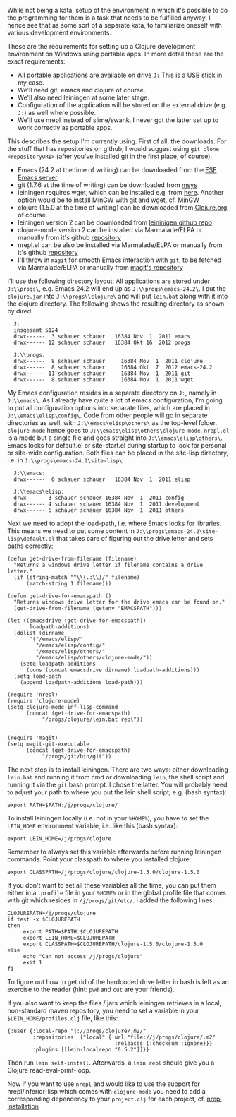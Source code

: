While not being a kata, setup of the environment in which it's possible to do the programming for them is a task that needs to be fulfilled anyway. I hence see that as some sort of a separate kata, to familiarize oneself with various development environments.

These are the requirements for setting up a Clojure development environment on Windows using portable apps.
In more detail these are the exact requirements:

* All portable applications are available on drive `J:` This is a USB stick in my case.
* We'll need git, emacs and clojure of course.
* We'll also need leiningen at some later stage.
* Configuration of the application will be stored on the external drive (e.g. `J:`) as well where possible.
* We'll use nrepl instead of slime/swank. I never got the latter set up to work correctly as portable apps.


This describes the setup I'm currently using. First of all, the downloads. For the stuff that has repositories on github, I would suggest using `git clone <repositoryURI>` (after you've installed git in the first place, of course).

* Emacs (24.2 at the time of writing) can be downloaded from the [FSF Emacs server](http://ftp.gnu.org/gnu/emacs/windows/)
* git (1.7.6 at the time of writing) can be downloaded from [msys](http://code.google.com/p/msysgit/)
* leiningen requires wget, which can be installed e.g. from [here](http://gnuwin32.sourceforge.net/packages/wget.htm). Another option would be to install MinGW with git and wget, cf. [MinGW](http://www.mingw.org/)
* clojure (1.5.0 at the time of writing) can be downloaded from [Clojure.org](http://clojure.org), of course.
* leiningen version 2 can be downloaded from [leininigen github repo](https://github.com/technomancy/leiningen)
* clojure-mode version 2 can be installed via Marmalade/ELPA or manually from it's github [repository](https://github.com/technomancy/clojure-mode) 
* nrepl.el can be also be installed via Marmalade/ELPA or manually from it's github [repository](https://github.com/kingtim/nrepl.el)
* I'll throw in `magit` for smooth Emacs interaction with `git`, to be fetched via Marmalade/ELPA or manually from [magit's repository](https://github.com/magit/magit)

I'll use the following directory layout:  All applications are stored under `J:\\progs\`, e.g. Emacs 24.2 will end up as `J:\\progs\emacs-24.2\`. I put the `clojure.jar` into `J:\\progs\\clojure\` and will put `lein.bat` along with it into the clojure directory. The following shows the resulting directory as shown by dired:

	  J:
	  insgesamt 5124
	  drwx------  3 schauer schauer   16384 Nov  1  2011 emacs
	  drwx------ 12 schauer schauer   16384 Okt 16  2012 progs
	
	  J:\\progs:
	  drwx------  8 schauer schauer     16384 Nov  1  2011 clojure
	  drwx------  8 schauer schauer     16384 Okt  7  2012 emacs-24.2
	  drwx------ 11 schauer schauer     16384 Nov  1  2011 git
	  drwx------  8 schauer schauer     16384 Nov  1  2011 wget
	

My Emacs configuration resides in a separate directory on `J:`, namely in `J:\\emacs\`. As I already have quite a lot of emacs configuration, I'm going to put all configuration options into separate files, which are placed in `J:\\emacs\elisp\config\`. Code from other people will go in separate directories as well, with `J:\\emacs\elisp\others\` as the top-level folder.  `clojure-mode` hence goes to `J:\\emacs\elisp\others\clojure-mode`. `nrepl.el` is a mode but a single file and goes straight into `J:\\emacs\elisp\others\`. Emacs looks for default.el or site-start.el during startup to look for personal or site-wide configuration. Both files can be placed in the site-lisp directory, i.e. in `J:\\progs\emacs-24.2\site-lisp\`

	  J:\\emacs:
	  drwx------  6 schauer schauer   16384 Nov  1  2011 elisp
	
	  J:\\emacs\elisp:
	  drwx------ 3 schauer schauer 16384 Nov  1  2011 config
	  drwx------ 4 schauer schauer 16384 Nov  1  2011 development
	  drwx------ 6 schauer schauer 16384 Nov  1  2011 others

Next we need to adopt the load-path, i.e. where Emacs looks for libraries. This means we need to put some content in `J:\\progs\emacs-24.2\site-lisp\default.el` that takes care of figuring out the drive letter and sets paths correctly:


	(defun get-drive-from-filename (filename)
	  "Returns a windows drive letter if filename contains a drive letter."
	  (if (string-match "^\\(.:\\)/" filename)
	      (match-string 1 filename)))
	
	(defun get-drive-for-emacspath ()
	  "Returns windows drive letter for the drive emacs can be found on."
	  (get-drive-from-filename (getenv "EMACSPATH")))
	
	(let ((emacsdrive (get-drive-for-emacspath))
	       loadpath-additions)
	  (dolist (dirname
		   '("/emacs/elisp/"
		     "/emacs/elisp/config/" 
		     "/emacs/elisp/others/"
		     "/emacs/elisp/others/clojure-mode/"))
	    (setq loadpath-additions
		  (cons (concat emacsdrive dirname) loadpath-additions)))
	  (setq load-path
		(append loadpath-additions load-path)))
	    
	(require 'nrepl)	    
	(require 'clojure-mode)
	(setq clojure-mode-inf-lisp-command 
	      (concat (get-drive-for-emacspath)
		       "/progs/clojure/lein.bat repl"))
	
	
	(require 'magit)
	(setq magit-git-executable
	      (concat (get-drive-for-emacspath)
		       "/progs/git/bin/git"))


The next step is to install leiningen. There are two ways: either downloading `lein.bat` and running it from cmd or downloading `lein`, the shell script and running it via the `git` bash prompt. I chose the latter. You will probably need to adjust your path to where you put the lein shell script, e.g. (bash syntax):

	export PATH=$PATH:/j/progs/clojure/

To install leiningen locally (i.e. not in your `%HOME%`), you have to set the `LEIN_HOME` environment variable, i.e. like this (bash syntax):

	export LEIN_HOME=/j/progs/clojure

Remember to always set this variable afterwards before running leiningen commands. Point your classpath to where you installed clojure: 

	export CLASSPATH=/j/progs/clojure/clojure-1.5.0/clojure-1.5.0

If you don't want to set all these variables all the time, you can put them either in a `.profile` file in your `%HOME%` or in the global profile file that comes with git which resides in `/j/progs/git/etc/`. I added the following lines:

	CLOJUREPATH=/j/progs/clojure 
	if test -x $CLOJUREPATH
	then 
	     export PATH=$PATH:$CLOJUREPATH
	     export LEIN_HOME=$CLOJUREPATH
	     export CLASSPATH=$CLOJUREPATH/clojure-1.5.0/clojure-1.5.0
	else
	     echo "Can not access /j/progs/clojure"
	     exit 1
	fi
	
To figure out how to get rid of the hardcoded drive letter in bash is left as an exercise to the reader (hint: `pwd` and `cut` are your friends).

If you also want to keep the files / jars which leiningen retrieves in a local, non-standard maven repository, you need to set a variable in your `$LEIN_HOME/profiles.clj` file, like this:

	{:user {:local-repo "j://progs/clojure/.m2/"
	        :repositories  {"local" {:url "file://j/progs/clojure/.m2"
	                                  :releases {:checksum :ignore}}}
	        :plugins [[lein-localrepo "0.5.2"]]}}
	
Then run `lein self-install`. Afterwards, a `lein repl` should give you a Clojure read-eval-print-loop.

Now if you want to use `nrepl` and would like to use the support for nrepl/inferior-lisp which comes with `clojure-mode` you need to add a corresponding dependency to your `project.clj` for each project, cf. [nrepl installation](https://github.com/clojure/tools.nrepl#installation-)





